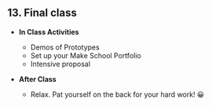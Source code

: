 <!--## 13. Assessment: Test & submit 1000 word blogpost. - DAN
   - **In Class Activities**
        - *Assessment* - you'll take an assessment that cover the content from SPD 1.2. I recommend you review class slides and understand the major ideas taught in each activity.Those who miss this in-class assessment have the option to retake it the the Wednesday of that week.
   - **After Class** - Relax. Pat yourself on the back for your hard work! Get ready to build and ship your product idea (or a new product idea) during next week's product intensive.
   -->

## 13. Final class

- **In Class Activities**  
  - Demos of Prototypes
  - Set up your Make School Portfolio
  - Intensive proposal

- **After Class**
  - Relax. Pat yourself on the back for your hard work! 😀
